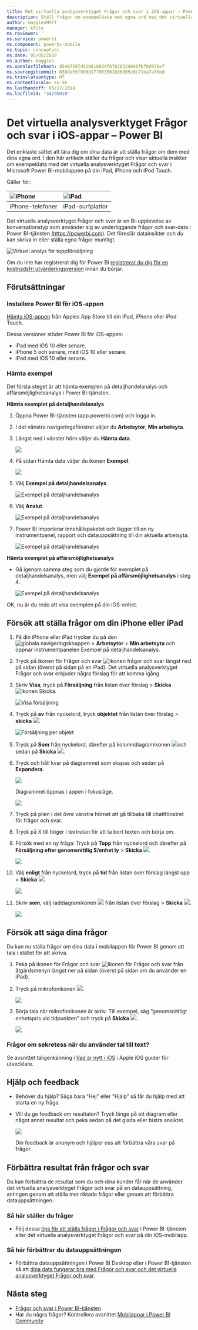 ```yaml
---
title: Det virtuella analysverktyget Frågor och svar i iOS-appar – Power BI
description: Ställ frågor om exempeldata med egna ord med det virtuella analysverktyget Frågor och svar i Power BI-mobilappen på iOS-enheten.
author: maggiesMSFT
manager: kfile
ms.reviewer: ''
ms.service: powerbi
ms.component: powerbi-mobile
ms.topic: conceptual
ms.date: 05/05/2018
ms.author: maggies
ms.openlocfilehash: 85487567d428618034f6f026324846fbfbd87baf
ms.sourcegitcommit: 638de55f996d177063561b36d95c8c71ea7af3ed
ms.translationtype: HT
ms.contentlocale: sv-SE
ms.lasthandoff: 05/17/2018
ms.locfileid: "34295018"
---
```

# <a name="qa-virtual-analyst-in-ios-apps---power-bi"></a>Det virtuella analysverktyget Frågor och svar i iOS-appar – Power BI

Det enklaste sättet att lära dig om dina data är att ställa frågor om dem med dina egna ord. I den här artikeln ställer du frågor och visar aktuella insikter om exempeldata med det virtuella analysverktyget Frågor och svar i Microsoft Power BI-mobilappen på din iPad, iPhone och iPod Touch. 

Gäller för:

| ![iPhone](media/mobile-apps-ios-qna/iphone-logo-50-px.png) | ![iPad](media/mobile-apps-ios-qna/ipad-logo-50-px.png) |
|:--- |:--- |
| iPhone-telefoner |iPad-surfplattor |

Det virtuella analysverktyget Frågor och svar är en Bi-upplevelse av konversationstyp som använder sig av underliggande frågor och svar-data i Power BI-tjänsten [(https://powerbi.com)](https://powerbi.com). Det föreslår datainsikter och du kan skriva in eller ställa egna frågor muntligt.

![Virtuell analys för toppförsäljning](media/mobile-apps-ios-qna/power-bi-ios-q-n-a-top-sale-intro.png)

Om du inte har registrerat dig för Power BI [registrerar du dig för en kostnadsfri utvärderingsversion](https://app.powerbi.com/signupredirect?pbi_source=web) innan du börjar.

## <a name="prerequisites"></a>Förutsättningar

### <a name="install-the-power-bi-for-ios-app"></a>Installera Power BI för iOS-appen
[Hämta iOS-appen](http://go.microsoft.com/fwlink/?LinkId=522062 "Hämta iPhone-appen") från Apples App Store till din iPad, iPhone eller iPod Touch.

Dessa versioner stöder Power BI för iOS-appen:
- iPad med iOS 10 eller senare.
- iPhone 5 och senare, med iOS 10 eller senare. 
- iPad med iOS 10 eller senare.

### <a name="download-samples"></a>Hämta exempel
Det första steget är att hämta exemplen på detaljhandelanalys och affärsmöjlighetsanalys i Power BI-tjänsten.

**Hämta exemplet på detaljhandelanalys**

1. Öppna Power BI-tjänsten (app.powerbi.com) och logga in.

2. I det vänstra navigeringsfönstret väljer du **Arbetsytor**, **Min arbetsyta**.

3. Längst ned i vänster hörn väljer du **Hämta data**.
   
    ![](media/mobile-apps-ios-qna/power-bi-get-data.png)

3. På sidan Hämta data väljer du ikonen **Exempel**.
   
   ![](media/mobile-apps-ios-qna/power-bi-samples-icon.png)

4. Välj **Exempel på detaljhandelsanalys**.
 
    ![Exempel på detaljhandelsanalys](media/mobile-apps-ios-qna/power-bi-rs.png)
 
8. Välj **Anslut**.  
  
   ![Exempel på detaljhandelsanalys](media/mobile-apps-ios-qna/retail16.png)
   
5. Power BI importerar innehållspaketet och lägger till en ny instrumentpanel, rapport och datauppsättning till din aktuella arbetsyta.
   
   ![Exempel på detaljhandelsanalys](media/mobile-apps-ios-qna/power-bi-service-retail-sample.png)

**Hämta exemplet på affärsmöjlighetsanalys**

- Gå igenom samma steg som du gjorde för exemplet på detaljhandelsanalys, men välj **Exempel på affärsmöjlighetsanalys** i steg 4.

    ![Exempel på detaljhandelsanalys](media/mobile-apps-ios-qna/power-bi-oa.png)
  
OK, nu är du redo att visa exemplen på din iOS-enhet.

## <a name="try-asking-questions-on-your-iphone-or-ipad"></a>Försök att ställa frågor om din iPhone eller iPad
1. På din iPhone eller iPad trycker du på den ![globala navigeringsknappen](media/mobile-ipad-app-get-started/power-bi-iphone-global-nav-button.png) > **Arbetsytor** > **Min arbetsyta** och öppnar instrumentpanelen Exempel på detaljhandelsanalys.

2. Tryck på ikonen för Frågor och svar ![Ikonen frågor och svar](media/mobile-apps-ios-qna/power-bi-ios-q-n-a-icon.png) längst ned på sidan (överst på sidan på en iPad).
     Det virtuella analysverktyget Frågor och svar erbjuder några förslag för att komma igång.
3. Skriv **Visa**, tryck på **Försäljning** från listan över förslag > **Skicka** ![Ikonen Skicka](media/mobile-apps-ios-qna/power-bi-ios-qna-send-icon.png).

    ![Visa försäljning](media/mobile-apps-ios-qna/power-bi-ios-q-n-a-show-sales.png)
4. Tryck på **av** från nyckelord, tryck **objektet** från listan över förslag > **skicka** ![](media/mobile-apps-ios-qna/power-bi-ios-qna-send-icon.png).

    ![Försäljning per objekt](media/mobile-apps-ios-qna/power-bi-ios-q-n-a-sale-by-item.png)
5. Tryck på **Som** från nyckelord, därefter på kolumndiagramikonen ![](media/mobile-apps-ios-qna/power-bi-ios-q-n-a-column-chart-icon.png)och sedan på **Skicka** ![](media/mobile-apps-ios-qna/power-bi-ios-qna-send-icon.png).
6. Tryck och håll kvar på diagrammet som skapas och sedan på **Expandera**.

    ![](media/mobile-apps-ios-qna/power-bi-ios-q-n-a-tap-expand-feedback.png)

    Diagrammet öppnas i appen i fokusläge.

    ![](media/mobile-apps-ios-qna/power-bi-ios-q-n-a-expanded-chart.png)
7. Tryck på pilen i det övre vänstra hörnet att gå tillbaka till chattfönstret för frågor och svar.
8. Tryck på X till höger i textrutan för att ta bort texten och börja om.
9. Försök med en ny fråga: Tryck på **Topp** från nyckelord och därefter på **Försäljning efter genomsnittlig $/enhet ly** > **Skicka** ![](media/mobile-apps-ios-qna/power-bi-ios-qna-send-icon.png).

    ![](media/mobile-apps-ios-qna/power-bi-ios-q-n-a-top-sale-2.png)
10. Välj **enligt** från nyckelord, tryck på **tid** från listan över förslag längst upp > **Skicka** ![](media/mobile-apps-ios-qna/power-bi-ios-qna-send-icon.png).

     ![](media/mobile-apps-ios-qna/power-bi-ios-q-n-a-top-sale-by-time.png)
11. Skriv **som**, välj raddiagramikonen ![](media/mobile-apps-ios-qna/power-bi-ios-q-n-a-line-chart-icon.png) från listan över förslag > **Skicka** ![](media/mobile-apps-ios-qna/power-bi-ios-qna-send-icon.png).

    ![](media/mobile-apps-ios-qna/power-bi-ios-q-n-a-top-sale-as-line.png)

## <a name="try-saying-your-questions"></a>Försök att säga dina frågor
Du kan nu ställa frågor om dina data i mobilappen för Power BI genom att tala i stället för att skriva.

1. Peka på ikonen för Frågor och svar ![Ikonen för Frågor och svar](media/mobile-apps-ios-qna/power-bi-ios-q-n-a-icon.png) från åtgärdsmenyn längst ner på sidan (överst på sidan om du använder en iPad).
2. Tryck på mikrofonikonen ![](media/mobile-apps-ios-qna/power-bi-ios-qna-mic-icon.png).

    ![](media/mobile-apps-ios-qna/power-bi-ios-qna-mic-on.png)

1. Börja tala när mikrofonikonen är aktiv. Till exempel, säg ”genomsnittligt enhetspris vid tidpunkten” och tryck på **Skicka** ![](media/mobile-apps-ios-qna/power-bi-ios-qna-send-icon.png).

    ![](media/mobile-apps-ios-qna/power-bi-ios-qna-speech-complete.png)

### <a name="questions-about-privacy-when-using-speech-to-text"></a>Frågor om sekretess när du använder tal till text?
Se avsnittet taligenkänning i [Vad är nytt i iOS](https://go.microsoft.com/fwlink/?linkid=845624) i Apple iOS guider för utvecklare.

## <a name="help-and-feedback"></a>Hjälp och feedback
* Behöver du hjälp? Säga bara ”Hej” eller ”Hjälp” så får du hjälp med att starta en ny fråga.
* Vill du ge feedback om resultaten? Tryck länge på ett diagram eller något annat resultat och peka sedan på det glada eller bistra ansiktet.

    ![](media/mobile-apps-ios-qna/power-bi-ios-q-n-a-tap-feedback.png)

    Din feedback är anonym och hjälper oss att förbättra våra svar på frågor.

## <a name="enhance-your-qa-virtual-analyst-results"></a>Förbättra resultat från frågor och svar
Du kan förbättra de resultat som du och dina kunder får när de använder det virtuella analysverktyget Frågor och svar på en datauppsättning, antingen genom att ställa mer riktade frågor eller genom att förbättra datauppsättningen.

### <a name="how-to-ask-questions"></a>Så här ställer du frågor
* Följ dessa [tips för att ställa frågor i Frågor och svar](service-q-and-a-tips.md) i Power BI-tjänsten eller det virtuella analysverktyget Frågor och svar på din iOS-mobilapp.

### <a name="how-to-enhance-the-dataset"></a>Så här förbättrar du datauppsättningen
* Förbättra datauppsättningen i Power BI Desktop eller i Power BI-tjänsten så att [dina data fungerar bra med Frågor och svar och det virtuella analysverktyget Frågor och svar](service-prepare-data-for-q-and-a.md).

## <a name="next-steps"></a>Nästa steg
* [Frågor och svar i Power BI-tjänsten](power-bi-q-and-a.md)
* Har du några frågor? Kontrollera avsnittet [Mobilappar i Power BI Community](https://go.microsoft.com/fwlink/?linkid=839277)

